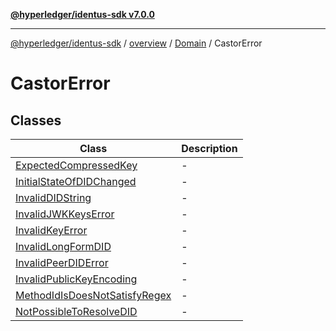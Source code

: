 [**@hyperledger/identus-sdk v7.0.0**](../../../../../README.md)

***

[@hyperledger/identus-sdk](../../../../../README.md) / [overview](../../../../README.md) / [Domain](../../README.md) / CastorError

# CastorError

## Classes

| Class | Description |
| ------ | ------ |
| [ExpectedCompressedKey](classes/ExpectedCompressedKey.md) | - |
| [InitialStateOfDIDChanged](classes/InitialStateOfDIDChanged.md) | - |
| [InvalidDIDString](classes/InvalidDIDString.md) | - |
| [InvalidJWKKeysError](classes/InvalidJWKKeysError.md) | - |
| [InvalidKeyError](classes/InvalidKeyError.md) | - |
| [InvalidLongFormDID](classes/InvalidLongFormDID.md) | - |
| [InvalidPeerDIDError](classes/InvalidPeerDIDError.md) | - |
| [InvalidPublicKeyEncoding](classes/InvalidPublicKeyEncoding.md) | - |
| [MethodIdIsDoesNotSatisfyRegex](classes/MethodIdIsDoesNotSatisfyRegex.md) | - |
| [NotPossibleToResolveDID](classes/NotPossibleToResolveDID.md) | - |
